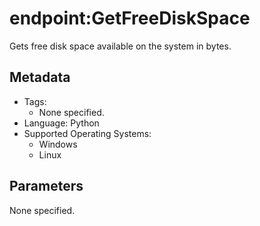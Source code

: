 <!-- region Generated -->
# endpoint:GetFreeDiskSpace

Gets free disk space available on the system in bytes.

## Metadata

- Tags:
  - None specified.
- Language: Python
- Supported Operating Systems:
  - Windows
  - Linux

## Parameters

None specified.
<!-- endregion -->
